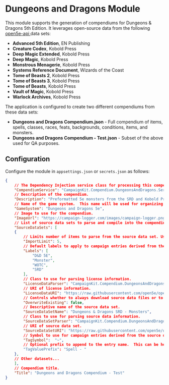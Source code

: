 ﻿
# Dungeons and Dragons Module

This module supports the generation of compendiums for Dungeons & Dragons 5th Edition. It leverages open-source data from the following [open5e-api ](https://github.com/open5e/open5e-api) data sets:

* **Advanced 5th Edition**, EN Publishing
* **Creature Codex**, Kobold Press
* **Deep Magic Extended**, Kobold Press
* **Deep Magic**, Kobold Press
* **Monstrous Menagerie**, Kobold Press
* **Systems Reference Document**, Wizards of the Coast
* **Tome of Beasts 2**, Kobold Press
* **Tome of Beasts 3**, Kobold Press
* **Tome of Beasts**, Kobold Press
* **Vault of Magic**, Kobold Press
* **Warlock Archives**, Kobold Press

The application is configured to create two different compendiums from these data sets:

* **Dungeons and Dragons Compendium.json** - Full compendium of items, spells, classes, races, feats, backgrounds, conditions, items, and monsters.
* **Dungeons and Dragons Compendium - Test.json** - Subset of the above used for QA purposes.

## Configuration

Configure the module in `appsettings.json` or `secrets.json` as follows:

```json
{
    // The Dependency Injection service class for processing this compendium.
    "CompendiumService": "CampaignKit.Compendium.DungeonsAndDragons.Services.IDungeonsAndDragonsCompendiumService_5e, CampaignKit.Compendium.DungeonsAndDragons.dll",
    // Description of the compendium.
    "Description": "Preformatted 5e monsters from the SRD and Kobold Press.",
    // Name of the game system.  This name will be used for organizing generated files.  Make sure it's a path safe string.  (avoid special characters)
    "GameSystem": "Dungeons and Dragons 5e",
    // Image to use for the compendium.
    "ImageUrl": "https://campaign-logger.com/images/campaign-logger.png",
    // List of source data sets to parse and compile into the compendium.
    "SourceDataSets": [
    {
        // Limits number of items to parse from the source data set. Useful for testing purposes.
        "ImportLimit": 5,
        // Default labels to apply to campaign entries derived from the source data.
        "Labels": [
            "D&D 5E",
            "Monster",
            "WOTC",
            "SRD"
        ],
        // Class to use for parsing license information.
        "LicenseDataParser": "CampaignKit.Compendium.DungeonsAndDragons.Common.License",
        // URI of license information.
        "LicenseDataURI": "https://raw.githubusercontent.com/open5e/open5e-api/main/data/WOTC_5e_SRD_v5.1/document.json",
        // Controls whether to always download source data files or to only download once.
        "OverwriteExisting": false,
        // Descriptive name of the source data set.
        "SourceDataSetName": "Dungeons & Dragons SRD - Monsters",
        // Class to use for parsing source data information.
        "SourceDataSetParser": "CampaignKit.Compendium.DungeonsAndDragons.SRD.SRDCreature",
        // URI of source data set.
        "SourceDataSetURI": "https://raw.githubusercontent.com/open5e/open5e-api/main/data/WOTC_5e_SRD_v5.1/monsters.json",
        // Symbol to use for campaign entries derived from the source data.
        "TagSymbol":  "~",
        // Optional prefix to append to the entry name.  This can be helpful for cases where name collisions occur between different items.  For example: an `Acolyte` is both a background and a monster.
        "TagValuePrefix": "Spell - "
    },
    // Other datasets...
    ],
    // Compendium title.
    "Title": "Dungeons and Dragons Compendium - Test"
}
```

